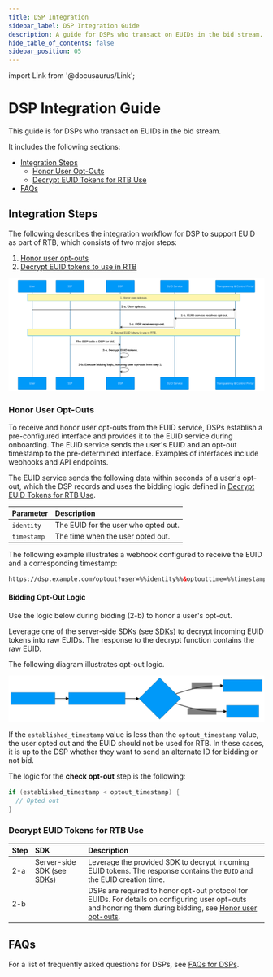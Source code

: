 ```yaml
---
title: DSP Integration
sidebar_label: DSP Integration Guide
description: A guide for DSPs who transact on EUIDs in the bid stream.
hide_table_of_contents: false
sidebar_position: 05
---
```


import Link from '@docusaurus/Link';

# DSP Integration Guide

This guide is for DSPs who transact on EUIDs in the bid stream.

It includes the following sections:

* [Integration Steps](#integration-steps)
   - [Honor User Opt-Outs](#honor-user-opt-outs)
   - [Decrypt EUID Tokens for RTB Use](#decrypt-euid-tokens-for-rtb-use)
* [FAQs](#faqs)

## Integration Steps 

The following describes the integration workflow for DSP to support EUID as part of RTB, which consists of two major steps:
1. [Honor user opt-outs](#honor-user-opt-outs)
2. [Decrypt EUID tokens to use in RTB](#decrypt-euid-tokens-for-rtb-use)

![DSP Flow](images/dsp-guide-flow-mermaid.svg)

### Honor User Opt-Outs

To receive and honor user opt-outs from the EUID service, DSPs establish a pre-configured interface and provides it to the EUID service during onboarding. The EUID service sends the user's EUID and an opt-out timestamp to the pre-determined interface. Examples of interfaces include webhooks and API endpoints.

The EUID service sends the following data within seconds of a user's opt-out, which the DSP records and uses the bidding logic defined in [Decrypt EUID Tokens for RTB Use](#decrypt-euid-tokens-for-rtb-use).

| Parameter | Description |
| :--- | :--- |
| `identity` | The EUID for the user who opted out. |
| `timestamp` | The time when the user opted out. |


The following example  illustrates a webhook configured to receive the EUID and a corresponding timestamp:

```html
https://dsp.example.com/optout?user=%%identity%%&optouttime=%%timestamp%%
```
#### Bidding Opt-Out Logic

Use the logic below during bidding (2-b) to honor a user's opt-out.

Leverage one of the server-side SDKs (see [SDKs](../sdks/summary-sdks.md)) to decrypt incoming EUID tokens into raw EUIDs. The response to the decrypt function contains the raw EUID.

The following diagram illustrates opt-out logic.

![DSP Opt-Out Check](images/dsp-guide-optout-check-mermaid.svg)

If the `established_timestamp` value is less than the `optout_timestamp` value, the user opted out and the EUID should not be used for RTB. In these cases, it is up to the DSP whether they want to send an alternate ID for bidding or not bid.

The logic for the <b>check opt-out</b> step is the following:

```java
if (established_timestamp < optout_timestamp) {
  // Opted out
}
```

### Decrypt EUID Tokens for RTB Use

| Step | SDK | Description |
| :--- | :--- | :--- |
| 2-a | Server-side SDK (see [SDKs](../sdks/summary-sdks.md)) | Leverage the provided SDK to decrypt incoming EUID tokens. The response contains the `EUID` and the EUID creation time. |
| 2-b | | DSPs are required to honor opt-out protocol for EUIDs. For details on configuring user opt-outs and honoring them during bidding, see [Honor user opt-outs](#honor-user-opt-outs). |

## FAQs

For a list of frequently asked questions for DSPs, see [FAQs for DSPs](../getting-started/gs-faqs.md#faqs-for-dsps).
